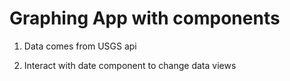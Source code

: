 # Graphing App with components

1. Data comes from USGS api

2. Interact with date component to change data views
